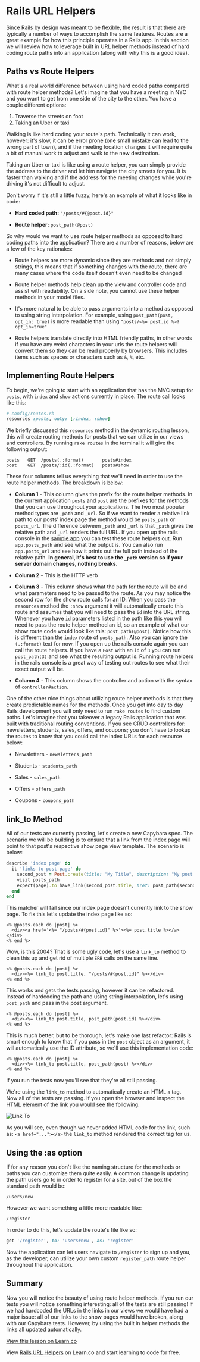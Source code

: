 # Rails URL Helpers

Since Rails by design was meant to be flexible, the result is that there are typically a number of ways to accomplish the same features. Routes are a great example for how this principle operates in a Rails app. In this section we will review how to leverage built in URL helper methods instead of hard coding route paths into an application (along with why this is a good idea).


## Paths vs Route Helpers

What's a real world difference between using hard coded paths compared with route helper methods? Let's imagine that you have a meeting in NYC and you want to get from one side of the city to the other. You have a couple different options:

1. Traverse the streets on foot
2. Taking an Uber or taxi

Walking is like hard coding your route's path. Technically it can work, however: it's slow, it can be error prone (one small mistake can lead to the wrong part of town), and if the meeting location changes it will require quite a bit of manual work to adjust and walk to the new destination.

Taking an Uber or taxi is like using a route helper, you can simply provide the address to the driver and let him navigate the city streets for you. It is faster than walking and if the address for the meeting changes while you're driving it's not difficult to adjust.

Don't worry if it's still a little fuzzy, here's an example of what it looks like in code:

* **Hard coded path:** `"/posts/#{@post.id}"`

* **Route helper:** `post_path(@post)`

So why would we want to use route helper methods as opposed to hard coding paths into the application? There are a number of reasons, below are a few of the key rationales:

* Route helpers are more dynamic since they are methods and not simply strings, this means that if something changes with the route, there are many cases where the code itself doesn't even need to be changed

* Route helper methods help clean up the view and controller code and assist with readability. On a side note, you cannot use these helper methods in your model files.

* It's more natural to be able to pass arguments into a method as opposed to using string interpolation. For example, using `post_path(post, opt_in: true)` is more readable than using `"posts/<%= post.id %>?opt_in=true"`

* Route helpers translate directly into HTML friendly paths, in other words if you have any weird characters in your urls the route helpers will convert them so they can be read properly by browsers. This includes items such as spaces or characters such as `&`, `%`, etc.


## Implementing Route Helpers

To begin, we're going to start with an application that has the MVC setup for ```posts```, with ```index``` and ```show``` actions currently in place. The route call looks like this:

```ruby
# config/routes.rb
resources :posts, only: [:index, :show]
```

We briefly discussed this `resources` method in the dynamic routing lesson, this will create routing methods for posts that we can utilize in our views and controllers. By running `rake routes` in the terminal it will give the following output:

```
posts   GET  /posts(.:format)       posts#index
post    GET  /posts/:id(.:format)   posts#show
```

These four columns tell us everything that we'll need in order to use the route helper methods. The breakdown is below:

* **Column 1** - This column gives the prefix for the route helper methods. In the current application `posts` and `post` are the prefixes for the methods that you can use throughout your applications. The two most popular method types are `_path` and `_url`. So if we want to render a relative link path to our posts' index page the method would be `posts_path` or `posts_url`. The difference between `_path` and `_url` is that `_path` gives the relative path and `_url` renders the full URL. If you open up the rails console in the [sample app](https://github.com/jordanhudgens/blog-flash) you can test these route helpers out. Run `app.posts_path` and see what the output is. You can also run `app.posts_url` and see how it prints out the full path instead of the relative path. **In general, it's best to use the `_path` version so if your server domain changes, nothing breaks**.

* **Column 2** - This is the HTTP verb

* **Column 3** - This column shows what the path for the route will be and what parameters need to be passed to the route. As you may notice the second row for the show route calls for an ID. When you pass the `resources` method the `:show` argument it will automatically create this route and assumes that you will need to pass the `id` into the URL string. Whenever you have `id` parameters listed in the path like this you will need to pass the route helper method an id, so an example of what our show route code would look like this: `post_path(@post)`. Notice how this is different than the `index` route of `posts_path`. Also you can ignore the `(.:format)` text for now. If you open up the rails console again you can call the route helpers. If you have a `Post` with an `id` of `3` you can run `post_path(3)` and see what the resulting output is. Running route helpers in the rails console is a great way of testing out routes to see what their exact output will be.

* **Column 4** - This column shows the controller and action with the syntax of `controller#action`.

One of the other nice things about utilizing route helper methods is that they create predictable names for the methods. Once you get into day to day Rails development you will only need to run ```rake routes``` to find custom paths. Let's imagine that you takeover a legacy Rails application that was built with traditional routing conventions. If you see CRUD controllers for: newsletters, students, sales, offers, and coupons; you don't have to lookup the routes to know that you could call the index URLs for each resource below:

* Newsletters - ```newsletters_path```

* Students - ```students_path```

* Sales - ```sales_path```

* Offers - ```offers_path```

* Coupons - ```coupons_path```


## link_to Method

All of our tests are currently passing, let's create a new Capybara spec. The scenario we will be building is to ensure that a link from the index page will point to that post's respective show page view template. The scenario is below:

```ruby
describe 'index page' do
  it 'links to post page' do
    second_post = Post.create(title: "My Title", description: "My post description")
    visit posts_path
    expect(page).to have_link(second_post.title, href: post_path(second_post))
  end
end
```

This matcher will fail since our index page doesn't currently link to the show page. To fix this let's update the index page like so:

```ERB
<% @posts.each do |post| %>
  <div><a href='<%= "/posts/#{post.id}" %>'><%= post.title %></a></div>
<% end %>
```

Wow, is this 2004? That is some ugly code, let's use a `link_to` method to clean this up and get rid of multiple `ERB` calls on the same line.

```ERB
<% @posts.each do |post| %>
  <div><%= link_to post.title, "/posts/#{post.id}" %></div>
<% end %>
```

This works and gets the tests passing, however it can be refactored. Instead of hardcoding the path and using string interpolation, let's using `post_path` and pass in the post argument.

```ERB
<% @posts.each do |post| %>
  <div><%= link_to post.title, post_path(post.id) %></div>
<% end %>
```

This is much better, but to be thorough, let's make one last refactor: Rails is smart enough to know that if you pass in the ```post``` object as an argument, it will automatically use the ID attribute, so we'll use this implementation code:

```ERB
<% @posts.each do |post| %>
  <div><%= link_to post.title, post_path(post) %></div>
<% end %>
```

If you run the tests now you'll see that they're all still passing.

We're using the ```link_to``` method to automatically create an HTML ```a``` tag. Now all of the tests are passing. If you open the browser and inspect the HTML element of the link you would see the following:

![Link To](https://s3.amazonaws.com/flatiron-bucket/readme-lessons/link_to.png)

As you will see, even though we never added HTML code for the link, such as: ```<a href="..."></a>``` the ```link_to``` method rendered the correct tag for us.


## Using the :as option

If for any reason you don't like the naming structure for the methods or paths you can customize them quite easily. A common change is updating the path users go to in order to register for a site, out of the box the standard path would be:

```
/users/new
```

However we want something a little more readable like:

```
/register
```

In order to do this, let's update the route's file like so:

```ruby
get '/register', to: 'users#new', as: 'register'
```

Now the application can let users navigate to `/register` to sign up and you, as the developer, can utilize your own custom `register_path` route helper throughout the application.


## Summary

Now you will notice the beauty of using route helper methods. If you run our tests you will notice something interesting: all of the tests are still passing! If we had hardcoded the URLs in the links in our views we would have had a major issue: all of our links to the show pages would have broken, along with our Capybara tests. However, by using the built in helper methods the links all updated automatically.

<a href='https://learn.co/lessons/rails-url-helpers-readme' data-visibility='hidden'>View this lesson on Learn.co</a>
<p data-visibility='hidden'>View <a href='https://learn.co/lessons/rails-url-helpers-readme'>Rails URL Helpers</a> on Learn.co and start learning to code for free.</p>
